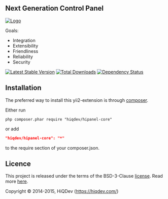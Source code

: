Next Generation Control Panel
-----------------------------

[![Logo](https://raw.githubusercontent.com/hiqdev/hipanel-core/master/docs/logo.png)](https://hipanel.com/)

Goals:
- Integration
- Extensibility
- Friendliness
- Reliability
- Security


[![Latest Stable Version](https://poser.pugx.org/hiqdev/hipanel-core/v/stable.png)](https://packagist.org/packages/hiqdev/hipanel-core)
[![Total Downloads](https://poser.pugx.org/hiqdev/hipanel-core/downloads.png)](https://packagist.org/packages/hiqdev/hipanel-core)
[![Dependency Status](https://www.versioneye.com/php/hiqdev:hipanel-core/dev-master/badge.svg)](https://www.versioneye.com/php/hiqdev:hipanel-core/dev-master)

## Installation

The preferred way to install this yii2-extension is through [composer](http://getcomposer.org/download/).

Either run

```
php composer.phar require "hiqdev/hipanel-core"
```

or add

```json
"hiqdev/hipanel-core": "*"
```

to the require section of your composer.json.

## Licence

This project is released under the terms of the BSD-3-Clause [license](https://github.com/hiqdev/hidev/blob/master/LICENSE).
Read more [here](http://choosealicense.com/licenses/bsd-3-clause).

Copyright © 2014-2015, HiQDev (https://hiqdev.com/)

